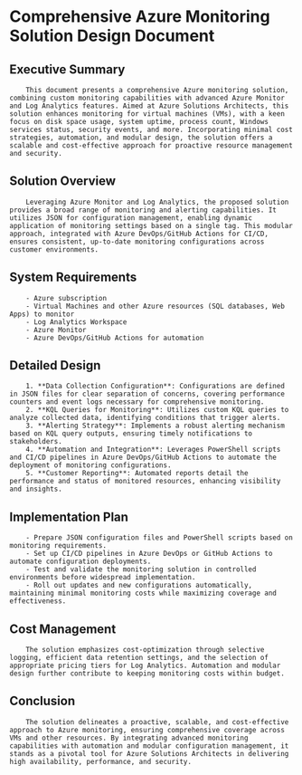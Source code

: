 # Comprehensive Azure Monitoring Solution Design Document

## Executive Summary

        This document presents a comprehensive Azure monitoring solution, combining custom monitoring capabilities with advanced Azure Monitor and Log Analytics features. Aimed at Azure Solutions Architects, this solution enhances monitoring for virtual machines (VMs), with a keen focus on disk space usage, system uptime, process count, Windows services status, security events, and more. Incorporating minimal cost strategies, automation, and modular design, the solution offers a scalable and cost-effective approach for proactive resource management and security.
        

## Solution Overview

        Leveraging Azure Monitor and Log Analytics, the proposed solution provides a broad range of monitoring and alerting capabilities. It utilizes JSON for configuration management, enabling dynamic application of monitoring settings based on a single tag. This modular approach, integrated with Azure DevOps/GitHub Actions for CI/CD, ensures consistent, up-to-date monitoring configurations across customer environments.
        

## System Requirements

        - Azure subscription
        - Virtual Machines and other Azure resources (SQL databases, Web Apps) to monitor
        - Log Analytics Workspace
        - Azure Monitor
        - Azure DevOps/GitHub Actions for automation
        

## Detailed Design

        1. **Data Collection Configuration**: Configurations are defined in JSON files for clear separation of concerns, covering performance counters and event logs necessary for comprehensive monitoring.
        2. **KQL Queries for Monitoring**: Utilizes custom KQL queries to analyze collected data, identifying conditions that trigger alerts.
        3. **Alerting Strategy**: Implements a robust alerting mechanism based on KQL query outputs, ensuring timely notifications to stakeholders.
        4. **Automation and Integration**: Leverages PowerShell scripts and CI/CD pipelines in Azure DevOps/GitHub Actions to automate the deployment of monitoring configurations.
        5. **Customer Reporting**: Automated reports detail the performance and status of monitored resources, enhancing visibility and insights.
        

## Implementation Plan

        - Prepare JSON configuration files and PowerShell scripts based on monitoring requirements.
        - Set up CI/CD pipelines in Azure DevOps or GitHub Actions to automate configuration deployments.
        - Test and validate the monitoring solution in controlled environments before widespread implementation.
        - Roll out updates and new configurations automatically, maintaining minimal monitoring costs while maximizing coverage and effectiveness.
        

## Cost Management

        The solution emphasizes cost-optimization through selective logging, efficient data retention settings, and the selection of appropriate pricing tiers for Log Analytics. Automation and modular design further contribute to keeping monitoring costs within budget.
        

## Conclusion

        The solution delineates a proactive, scalable, and cost-effective approach to Azure monitoring, ensuring comprehensive coverage across VMs and other resources. By integrating advanced monitoring capabilities with automation and modular configuration management, it stands as a pivotal tool for Azure Solutions Architects in delivering high availability, performance, and security.
        

